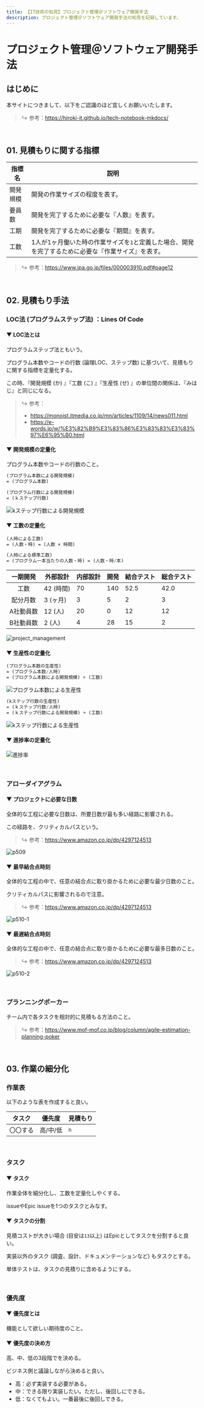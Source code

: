 ```yaml
---
title: 【IT技術の知見】プロジェクト管理＠ソフトウェア開発手法
description: プロジェクト管理＠ソフトウェア開発手法の知見を記録しています。
---
```


# プロジェクト管理＠ソフトウェア開発手法

## はじめに

本サイトにつきまして、以下をご認識のほど宜しくお願いいたします。



> ↪️ 参考：https://hiroki-it.github.io/tech-notebook-mkdocs/

<br>

## 01. 見積もりに関する指標


| 指標名   | 説明                                                                        |
|--------|---------------------------------------------------------------------------|
| 開発規模 | 開発の作業サイズの程度を表す。                                                      |
| 要員数   | 開発を完了するために必要な『人数』を表す。                                              |
| 工期     | 開発を完了するために必要な『期間』を表す。                                              |
| 工数     | 1人が1ヶ月働いた時の作業サイズを```1```と定義した場合、開発を完了するために必要な『作業サイズ』を表す。 |

> ↪️ 参考：https://www.ipa.go.jp/files/000003910.pdf#page12

<br>

## 02. 見積もり手法

### LOC法 (プログラムステップ法) ：Lines Of Code

#### ▼ LOC法とは

プログラムステップ法ともいう。

プログラム本数やコードの行数 (論理LOC、ステップ数) に基づいて、見積もりに関する指標を定量化する。

この時、『開発規模 (か) 』『工数 (こ) 』『生産性 (せ) 』の単位間の関係は、『みはじ』と同じになる。



> ↪️ 参考：
>
> - https://monoist.itmedia.co.jp/mn/articles/1109/14/news011.html
> - https://e-words.jp/w/%E3%82%B9%E3%83%86%E3%83%83%E3%83%97%E6%95%B0.html

#### ▼ 開発規模の定量化

プログラム本数やコードの行数のこと。



```mathematica
(プログラム本数による開発規模)
= (プログラム本数)
```

```mathematica
(プログラム行数による開発規模)
= (ｋステップ行数)
```

![kステップ行数による開発規模](https://raw.githubusercontent.com/hiroki-it/tech-notebook/master/images/kステップ行数による開発規模.png)

#### ▼ 工数の定量化

```mathematica
(人時による工数)
= (人数・時) = (人数 × 時間)
```
```mathematica
(人時による標準工数)
= (プログラム一本当たりの人数・時) = (人数・時/本)
```

| 一期開発  | 外部設計  | 内部設計 | 開発 | 結合テスト | 総合テスト |
|:-------:|----------|----------|------|---------|---------|
|   工数    | 42 (時間) | 70       | 140  | 52.5    | 42.0    |
| 配分月数  | 3 (ヶ月)   | 3        | 5    | 2       | 3       |
| A社動員数 | 12 (人)   | 20       | 0    | 12      | 12      |
| B社動員数 | 2 (人)    | 4        | 28   | 15      | 2       |

![project_management](https://raw.githubusercontent.com/hiroki-it/tech-notebook/master/images/project_management.png)

#### ▼ 生産性の定量化

```mathematica
(プログラム本数の生産性)
= (プログラム本数/人時)
= (プログラム本数による開発規模) ÷ (工数)
```

![プログラム本数による生産性](https://raw.githubusercontent.com/hiroki-it/tech-notebook/master/images/プログラム本数による生産性.png)

```mathematica
(kステップ行数の生産性)
= (ｋステップ行数/人時)
= (ｋステップ行数による開発規模) ÷ (工数)
```

![kステップ行数による生産性](https://raw.githubusercontent.com/hiroki-it/tech-notebook/master/images/kステップ行数による生産性.png)

#### ▼ 進捗率の定量化

![進捗率](https://raw.githubusercontent.com/hiroki-it/tech-notebook/master/images/進捗率.png)

<br>

### アローダイアグラム

#### ▼ プロジェクトに必要な日数

全体的な工程に必要な日数は、所要日数が最も多い経路に影響される。

この経路を、クリティカルパスという。



> ↪️ 参考：https://www.amazon.co.jp/dp/4297124513

![p509](https://raw.githubusercontent.com/hiroki-it/tech-notebook/master/images/p509.jpg)

#### ▼ 最早結合点時刻

全体的な工程の中で、任意の結合点に取り掛かるために必要な最少日数のこと。

クリティカルパスに影響されるので注意。



> ↪️ 参考：https://www.amazon.co.jp/dp/4297124513

![p510-1](https://raw.githubusercontent.com/hiroki-it/tech-notebook/master/images/p510-1.jpg)

#### ▼ 最遅結合点時刻

全体的な工程の中で、任意の結合点に取り掛かるために必要な最多日数のこと。



> ↪️ 参考：https://www.amazon.co.jp/dp/4297124513

![p510-2](https://raw.githubusercontent.com/hiroki-it/tech-notebook/master/images/p510-2.jpg)

<br>

### プランニングポーカー

チーム内で各タスクを相対的に見積もる方法のこと。



> ↪️ 参考：https://www.mof-mof.co.jp/blog/column/agile-estimation-planning-poker

<br>

## 03. 作業の細分化

### 作業表

以下のような表を作成すると良い。



| タスク  | 優先度   | 見積もり  |
|------|-------|---------|
| 〇〇する | 高/中/低 | ```n``` |

<br>

### タスク

#### ▼ タスク

作業全体を細分化し、工数を定量化しやくする。

issueやEpic issueを1つのタスクとみなす。



#### ▼ タスクの分割

見積コストが大きい場合 (目安は```13```以上) はEpicとしてタスクを分割すると良い。

実装以外のタスク (調査、設計、ドキュメンテーションなど) もタスクとする。

単体テストは、タスクの見積りに含めるようにする。



<br>

### 優先度

#### ▼ 優先度とは

機能として欲しい期待度のこと。



#### ▼ 優先度の決め方

高、中、低の3段階でを決める。

ビジネス側と議論しながら決めると良い。



- 高：必ず実装する必要がある。
- 中：できる限り実装したい。ただし、後回しにできる。
- 低：なくてもよい。一番最後に後回しできる。

<br>
